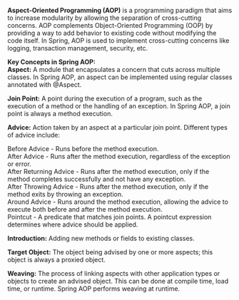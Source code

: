 <b>Aspect-Oriented Programming (AOP)</b> is a programming paradigm that aims to increase modularity by allowing the separation of cross-cutting concerns. AOP complements Object-Oriented Programming (OOP) by providing a way to add behavior to existing code without modifying the code itself. In Spring, AOP is used to implement cross-cutting concerns like logging, transaction management, security, etc.

<b>Key Concepts in Spring AOP:</b> <br>
<b>Aspect:</b> A module that encapsulates a concern that cuts across multiple classes. In Spring AOP, an aspect can be implemented using regular classes annotated with @Aspect.<br>

<b>Join Point:</b> A point during the execution of a program, such as the execution of a method or the handling of an exception. In Spring AOP, a join point is always a method execution.<br>

<b>Advice:</b> Action taken by an aspect at a particular join point. Different types of advice include:<br>

Before Advice -  Runs before the method execution. <br>
After Advice -  Runs after the method execution, regardless of the exception or error. <br>
After Returning Advice -  Runs after the method execution, only if the method completes successfully and not have any exception. <br>
After Throwing Advice -  Runs after the method execution, only if the method exits by throwing an exception. <br>
Around Advice -  Runs around the method execution, allowing the advice to execute both before and after the method execution. <br>
Pointcut -  A predicate that matches join points. A pointcut expression determines where advice should be applied. <br>

<b>Introduction:</b> Adding new methods or fields to existing classes.<br>

<b>Target Object:</b> The object being advised by one or more aspects; this object is always a proxied object.<br>

<b>Weaving:</b> The process of linking aspects with other application types or objects to create an advised object. This can be done at compile time, load time, or runtime. Spring AOP performs weaving at runtime.<br>
